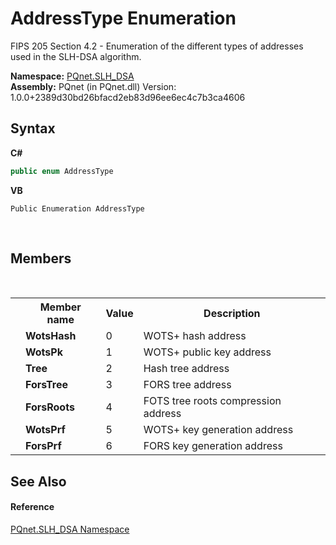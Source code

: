 # AddressType Enumeration
 

FIPS 205 Section 4.2 - Enumeration of the different types of addresses used in the SLH-DSA algorithm.

**Namespace:**&nbsp;<a href="5a51e981-67fd-0177-2098-034d6071509d">PQnet.SLH_DSA</a><br />**Assembly:**&nbsp;PQnet (in PQnet.dll) Version: 1.0.0+2389d30bd26bfacd2eb83d96ee6ec4c7b3ca4606

## Syntax

**C#**<br />
``` C#
public enum AddressType
```

**VB**<br />
``` VB
Public Enumeration AddressType
```

<br />

## Members
&nbsp;<table><tr><th></th><th>Member name</th><th>Value</th><th>Description</th></tr><tr><td /><td target="F:PQnet.SLH_DSA.AddressType.WotsHash">**WotsHash**</td><td>0</td><td>WOTS+ hash address</td></tr><tr><td /><td target="F:PQnet.SLH_DSA.AddressType.WotsPk">**WotsPk**</td><td>1</td><td>WOTS+ public key address</td></tr><tr><td /><td target="F:PQnet.SLH_DSA.AddressType.Tree">**Tree**</td><td>2</td><td>Hash tree address</td></tr><tr><td /><td target="F:PQnet.SLH_DSA.AddressType.ForsTree">**ForsTree**</td><td>3</td><td>FORS tree address</td></tr><tr><td /><td target="F:PQnet.SLH_DSA.AddressType.ForsRoots">**ForsRoots**</td><td>4</td><td>FOTS tree roots compression address</td></tr><tr><td /><td target="F:PQnet.SLH_DSA.AddressType.WotsPrf">**WotsPrf**</td><td>5</td><td>WOTS+ key generation address</td></tr><tr><td /><td target="F:PQnet.SLH_DSA.AddressType.ForsPrf">**ForsPrf**</td><td>6</td><td>FORS key generation address</td></tr></table>

## See Also


#### Reference
<a href="5a51e981-67fd-0177-2098-034d6071509d">PQnet.SLH_DSA Namespace</a><br />